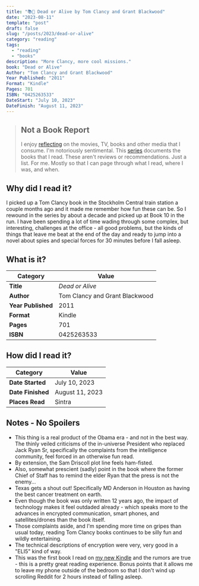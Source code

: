 ```yaml
---
title: "📚🛬 Dead or Alive by Tom Clancy and Grant Blackwood"
date: "2023-08-11"
template: "post"
draft: false
slug: "/posts/2023/dead-or-alive"
category: "reading"
tags:
  - "reading"
  - "books"
description: "More Clancy, more cool missions."
book: "Dead or Alive"
Author: "Tom Clancy and Grant Blackwood"
Year Published: "2011"
Format: "Kindle"
Pages: 701
ISBN: "0425263533"
DateStart: "July 10, 2023"
DateFinish: "August 11, 2023"
---
```


> ## Not a Book Report
> I enjoy [reflecting](https://blog.samrhea.com/posts/2019/analyze-media-habits) on the movies, TV, books and other media that I consume. I'm notoriously sentimental. This [series](https://blog.samrhea.com/category/reading) documents the books that I read. These aren't reviews or recommendations. Just a list. For me. Mostly so that I can page through what I read, where I was, and when.

## Why did I read it?
I picked up a Tom Clancy book in the Stockholm Central train station a couple months ago and it made me remember how fun these can be. So I rewound in the series by about a decade and picked up at Book 10 in the run. I have been spending a lot of time wading through some complex, but interesting, challenges at the office - all good problems, but the kinds of things that leave me beat at the end of the day and ready to jump into a novel about spies and special forces for 30 minutes before I fall asleep.

## What is it?
|Category|Value|
|---|---|
|**Title**|*Dead or Alive*|
|**Author**|Tom Clancy and Grant Blackwood|
|**Year Published**|2011|
|**Format**|Kindle|
|**Pages**|701|
|**ISBN**|0425263533|

## How did I read it?
|Category|Value|
|---|---|
|**Date Started**|July 10, 2023|
|**Date Finished**|August 11, 2023|
|**Places Read**|Sintra|

## Notes - No Spoilers
* This thing is a real product of the Obama era - and not in the best way. The thinly veiled criticisms of the in-universe President who replaced Jack Ryan Sr, specifically the complaints from the intelligence community, feel forced in an otherwise fun read.
* By extension, the Sam Driscoll plot line feels ham-fisted.
* Also, somewhat prescient (sadly) point in the book where the former Chief of Staff has to remind the elder Ryan that the press is not the enemy...
* Texas gets a shout out! Specifically MD Anderson in Houston as having the best cancer treatment on earth.
* Even though the book was only written 12 years ago, the impact of technology makes it feel outdaded already - which speaks more to the advances in encrypted communication, smart phones, and satellites/drones than the book itself.
* Those complaints aside, and I'm spending more time on gripes than usual today, reading Tom Clancy books continues to be silly fun and wildly entertaining.
* The technical descriptions of encryption were very, very good in a "ELI5" kind of way.
* This was the first book I read on [my new Kindle](https://blog.samrhea.com/posts/2023/kindle) and the rumors are true - this is a pretty great reading experience. Bonus points that it allows me to leave my phone outside of the bedroom so that I don't wind up scrolling Reddit for 2 hours instead of falling asleep.